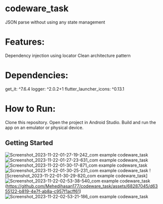# codeware_task
JSON parse without using any state management
# Features:
Dependency injection using locator
Clean architecture pattern

# Dependencies:
get_it: ^7.6.4
logger: ^2.0.2+1
flutter_launcher_icons: ^0.13.1

# How to Run:
Clone this repository.
Open the project in Android Studio.
Build and run the app on an emulator or physical device.

## Getting Started
![Screenshot_2023-11-22-01-27-19-242_com example codeware_task](https://github.com/Mehedihasan177/codeware_task/assets/68287045/c38df012-5b08-4b24-824f-103e8af2a874)
![Screenshot_2023-11-22-01-27-23-631_com example codeware_task](https://github.com/Mehedihasan177/codeware_task/assets/68287045/b15b5d55-5d5c-4993-947c-f3f2c635edc8)
![Screenshot_2023-11-22-01-30-17-871_com example codeware_task](https://github.com/Mehedihasan177/codeware_task/assets/68287045/c673bfb6-64a2-43e0-adee-23b21b255664)
![Screenshot_2023-11-22-01-30-25-231_com example codeware_task](https://github.com/Mehedihasan177/codeware_task/assets/68287045/54fc8db4-012a-4834-b855-8d77d8fe5933)
![Screenshot_2023-11-22-01-30-29-820_com example codeware_task]
![Screenshot_2023-11-22-02-53-38-540_com example codeware_task](https://github.com/Mehedihasan177/codeware_task/assets/68287045/351d4455-486e-4a3c-bca4-d73f7ce09a21)
(https://github.com/Mehedihasan177/codeware_task/assets/68287045/d6355122-b819-4e7f-ab8a-c957f1acff61)
![Screenshot_2023-11-22-02-53-21-186_com example codeware_task](https://github.com/Mehedihasan177/codeware_task/assets/68287045/d1055a9d-7823-4da5-a17e-86def0203dea)
